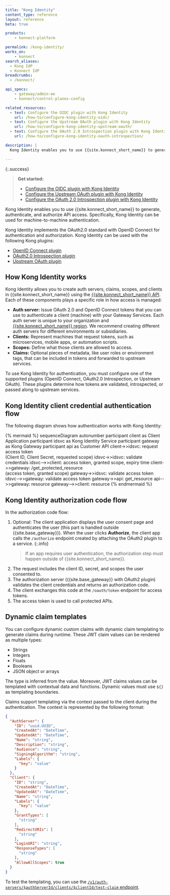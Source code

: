 ```yaml
---
title: "Kong Identity"
content_type: reference
layout: reference
beta: true

products:
    - konnect-platform

permalink: /kong-identity/
works_on:
    - konnect
search_aliases:
  - Kong IdP
  - Konnect IdP
breadcrumbs:
  - /konnect/

api_specs:
    - gateway/admin-ee
    - konnect/control-planes-config

related_resources:
  - text: Configure the OIDC plugin with Kong Identity
    url: /how-to/configure-kong-identity-oidc/
  - text: Configure the Upstream OAuth plugin with Kong Identity
    url: /how-to/configure-kong-identity-upstream-oauth/
  - text: Configure the OAuth 2.0 Introspection plugin with Kong Identity
    url: /how-to/configure-kong-identity-oauth-introspection/

description: |
  Kong Identity enables you to use {{site.konnect_short_name}} to generate, authenticate and authorize API access. Kong Identity implements the OAuth2.0 standard with OpenID Connect for authentication and authorization. 

---
```


{:.success}
> **Get started:**
> * [Configure the OIDC plugin with Kong Identity](/how-to/configure-kong-identity-oidc/)
> * [Configure the Upstream OAuth plugin with Kong Identity](/how-to/configure-kong-identity-upstream-oauth/)
> * [Configure the OAuth 2.0 Introspection plugin with Kong Identity](/how-to/configure-kong-identity-oauth-introspection/)

Kong Identity enables you to use {{site.konnect_short_name}} to generate, authenticate, and authorize API access. Specifically, Kong Identity can be used for machine-to-machine authentication. 

Kong Identity implements the OAuth2.0 standard with OpenID Connect for authentication and authorization. Kong Identity can be used with the following Kong plugins:
* [OpenID Connect plugin](/plugins/openid-connect/)
* [OAuth2.0 Introspection plugin](/plugins/oauth2-introspection/)
* [Upstream OAuth plugin](/plugins/upstream-oauth/)

## How Kong Identity works

Kong Identity allows you to create auth servers, claims, scopes, and clients in {{site.konnect_short_name}} using the [{{site.konnect_short_name}} API](/api/konnect/kong-identity/v1/#/). Each of these components plays a specific role in how access is managed:
* **Auth server:** Issue OAuth 2.0 and OpenID Connect tokens that you can use to authenticate a client (machine) with your Gateway Services. Each auth server is unique to your organization and [{{site.konnect_short_name}} region](/konnect-platform/geos/). We recommend creating different auth servers for different environments or subsidiaries.
* **Clients:** Represent machines that request tokens, such as microservices, mobile apps, or automation scripts.
* **Scopes:** Define what those clients are allowed to access. 
* **Claims:** Optional pieces of metadata, like user roles or environment tags, that can be included in tokens and forwarded to upstream services.

To use Kong Identity for authentication, you must configure one of the supported plugins (OpenID Connect, OAuth2.0 Introspection, or Upstream OAuth). These plugins determine how tokens are validated, introspected, or passed along to upstream services.

## Kong Identity client credential authentication flow

The following diagram shows how authentication works with Kong Identity:

<!--vale off-->
{% mermaid %}
sequenceDiagram
    autonumber
    participant client as Client Application
    participant idsvc as Kong Identity Service
    participant gateway as Kong Gateway
    participant api as Customer API
    client->>idsvc: request access token<br>(Client ID, Client Secret, requested scope)
    idsvc->>idsvc: validate credentials
    idsvc-->>client: access token, granted scope, expiry time
    client->>gateway: /get_protected_resource<br>(access token, granted scope)
    gateway->>idsvc: validate access token
    idsvc-->>gateway: validate access token
    gateway->>api: get_resource
    api-->>gateway: resource
    gateway-->>client: resource
{% endmermaid %}
<!--vale on-->

## Kong Identity authorization code flow

In the authorization code flow:
1. Optional: The client application displays the user consent page and authenticates the user (this part is handled outside {{site.base_gateway}}). When the user clicks **Authorize**, the client app calls the `/authorize` endpoint created by attaching the OAuth2 plugin to a service.
   {:.info}
   > If an app requires user authentication, the authorization step must happen outside of {{site.konnect_short_name}}.
3. The request includes the client ID, secret, and scopes the user consented to.
4. The authorization server ({{site.base_gateway}} with OAuth2 plugin) validates the client credentials and returns an authorization code.
5. The client exchanges this code at the `/oauth/token` endpoint for access tokens.
6. The access token is used to call protected APIs.

<!--
For Consumer Group-scoped plugins:
- Create a consumer per client in the respective control plane.
- No need to migrate the client credential to a consumer credential.
- The OIDC plugin maps clients to consumers using claims.
- Create the required consumer groups and apply the plugin at the consumer group scope.
- Add each consumer to the appropriate consumer group in the control plane.
-->

## Dynamic claim templates

You can configure dynamic custom claims with dynamic claim templating to generate claims during runtime. These JWT claim values can be rendered as multiple types: 
* Strings 
* Integers
* Floats
* Booleans
* JSON object or arrays

The type is inferred from the value. Moreover, JWT claims values can be templated with contextual data and functions. Dynamic values must use `${}` as templating boundaries.

Claims support templating via the context passed to the client during the authentication. The context is represented by the following format:

```json
{
  "AuthServer": {
    "ID": "uuid.UUID",
    "CreatedAt": "DateTime",
    "UpdatedAt": "DateTime",
    "Name": "string",
    "Description": "string",
    "Audience": "string",
    "SigningAlgorithm": "string",
    "Labels": {
      "key": "value"
    }
  },
  "Client": {
    "ID": "string",
    "CreatedAt": "DateTime",
    "UpdatedAt": "DateTime",
    "Name": "string",
    "Labels": {
      "key": "value"
    },
    "GrantTypes": [
      "string"
    ],
    "RedirectURIs": [
      "string"
    ],
    "LoginURI": "string",
    "ResponseTypes": [
      "string"
    ],
    "AllowAllScopes": true
  }
}
```

To test the templating, you can use the [`/v1/auth-servers/$authServerId/clients/$clientId/test-claim` endpoint](/api/konnect/kong-identity/v1/#/operations/testClaimForClient).


